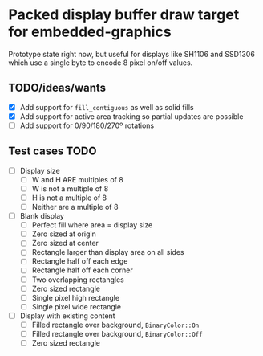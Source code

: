 # Packed display buffer draw target for embedded-graphics

Prototype state right now, but useful for displays like SH1106 and SSD1306 which use a single byte
to encode 8 pixel on/off values.

## TODO/ideas/wants

- [x] Add support for `fill_contiguous` as well as solid fills
- [x] Add support for active area tracking so partial updates are possible
- [ ] Add support for 0/90/180/270º rotations

## Test cases TODO

- [ ] Display size
  - [ ] W and H ARE multiples of 8
  - [ ] W is not a multiple of 8
  - [ ] H is not a multiple of 8
  - [ ] Neither are a multiple of 8
- [ ] Blank display
  - [ ] Perfect fill where area = display size
  - [ ] Zero sized at origin
  - [ ] Zero sized at center
  - [ ] Rectangle larger than display area on all sides
  - [ ] Rectangle half off each edge
  - [ ] Rectangle half off each corner
  - [ ] Two overlapping rectangles
  - [ ] Zero sized rectangle
  - [ ] Single pixel high rectangle
  - [ ] Single pixel wide rectangle
- [ ] Display with existing content
  - [ ] Filled rectangle over background, `BinaryColor::On`
  - [ ] Filled rectangle over background, `BinaryColor::Off`
  - [ ] Zero sized rectangle

